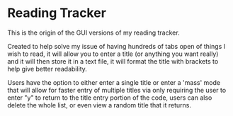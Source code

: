 # **Reading Tracker**

This is the origin of the GUI versions of my reading tracker.

Created to help solve my issue of having hundreds of tabs open of things I wish to read, it will allow you to enter a
title (or anything you want really) and it will then store it in a text file,
it will format the title with brackets to help give better readability.

Users have the option to either enter a single title or enter a 'mass' mode that will allow for faster entry of multiple titles via only requiring the user to enter "y" to return to the title entry portion of the code, users can also delete the whole list, or even view a random title that it returns.
